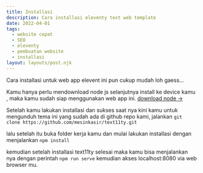 ```yaml
---
title: Installasi
description: Cara installasi eleventy text web template
date: 2022-04-01
tags:
  - website cepat
  - SEO
  - eleventy
  - pembuatan website
  - installasi
layout: layouts/post.njk
---
```


Cara installasi untuk web app elevent ini pun cukup mudah loh gaess...

Kamu hanya perlu mendownload node js selanjutnya install ke device kamu , maka kamu sudah siap menggunakan web app ini. [download node  →](https://nodejs.org/en/download/)

Setelah kamu lakukan installasi dan sukses saat nya kini kamu untuk mengunduh tema ini yang sudah ada di github repo kami, jalankan `git clone https://github.com/mesinkasir/text11ty.git`

lalu setelah itu buka folder kerja kamu dan mulai lakukan installasi dengan menjalankan `npm install`

kemudian setelah installasi text11ty selesai maka kamu bisa menjalankan nya dengan  perintah `npm run serve` kemudian akses localhost:8080 via web browser mu.
